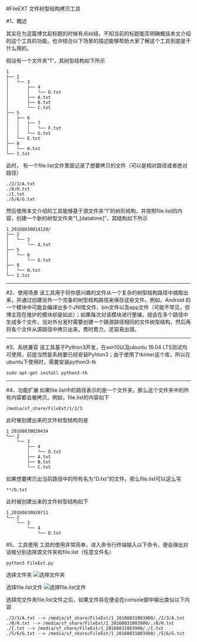 ﻿#FileEXT 文件树型结构拷贝工具


#1、概述

其实在为这篇博文起标题的时候有点纠结，不知当前的标题能否明确概括本文介绍的这个工具的功能。也许结合以下场景的描述能够帮助大家了解这个工具到底是干什么用的。

假设有一个文件夹“1”，其树型结构如下所示
```
1
├── 2
│   └── 3
│       ├── 4
│       │   └── D.txt
│       ├── A.txt
│       ├── B.txt
│       └── C.txt
├── 5
│   ├── 6
│   │   ├── 7
│   │   │   └── F.txt
│   │   └── G.txt
│   └── E.txt
├── 8
│   └── H.txt
└── I.txt
```
此时， 有一个file.list文件里面记录了想要拷贝的文件（可以是相对路径或者绝对路径）
```
./2/3/A.txt
./8/H.txt
./I.txt
./5/6/G.txt
```
然后使用本文介绍的工具能够基于源文件夹“1”的树形结构，并按照file.list的内容，创建一个新的树型文件夹“1_[datatime]”，其结构如下所示

```
1_20160830014128/
├── 2
│   └── 3
│       └── A.txt
├── 5
│   └── 6
│       └── G.txt
├── 8
│   └── H.txt
└── I.txt
```

****

#2、使用场景
该工具用于将你感兴趣的文件从一个复杂的树型结构路径中摘取出来，并通过创建另外一个完备的树型结构路径来保存这些文件。例如，Android 的一个模块中可能会编译出多个JNI库文件、bin文件以及app文件（可能不常见，但博主现在维护的模块却是如此）；如果每次对该模块进行整编，就会在多个路径中生成多个文件，当对外分发时需要创建一个跟源路径相同的文件树型结构，然后再将各个文件从源路径中拷贝出来，费时费力，还容易出错。

****
#3、系统兼容
该工具基于Python3开发，在win10以及ubuntu 16.04 LTS测试均可使用，前提当然是系统要已经安装Pyhton3；由于使用了tkinter这个库，所以在ubuntu下使用时，需要安装python3-tk
```
sudo apt-get install python3-tk
```
****
#4、功能扩展
如果file.list中的路径表示的是一个文件夹，那么这个文件夹中的所有内容都会被拷贝。例如，file.list的内容如下

```
/media/sf_share/FileExt/1/2/3
```
此时被创建出来的文件树型结构则是

```
1_20160830020434
└── 2
    └── 3
        ├── 4
        │   └── D.txt
        ├── A.txt
        ├── B.txt
        └── C.txt
```
如果想要拷贝出当前路径中的所有名为“D.txt”的文件，那么file.list可以这么写

```
**/D.txt
```
此时被创建出来的文件树型结构如下

```
1_20160830020711
└── 2
    └── 3
        └── 4
            └── D.txt
```

#5、工具使用
工具的使用非常简单，进入命令行终端输入以下命令，便会弹出对话框分别选择源文件夹和file.list（任意文件名）
```
python3 FileExt.py
```

 选择文件夹
![选择文件夹](http://upload-images.jianshu.io/upload_images/2712913-f0f172ebc7e149fb.png?imageMogr2/auto-orient/strip%7CimageView2/2/w/1240)

选择file.list文件
![选择file.list文件](http://upload-images.jianshu.io/upload_images/2712913-51cd2fca72aab563.png?imageMogr2/auto-orient/strip%7CimageView2/2/w/1240)

选择完文件夹file.list文件之后，如果文件存在便会在console窗中输出类似以下内容
```
./2/3/A.txt --> /media/sf_share/FileExt/1_20160831003900/./2/3/A.txt
./8/H.txt --> /media/sf_share/FileExt/1_20160831003900/./8/H.txt
./I.txt --> /media/sf_share/FileExt/1_20160831003900/./I.txt
./5/6/G.txt --> /media/sf_share/FileExt/1_20160831003900/./5/6/G.txt
```

